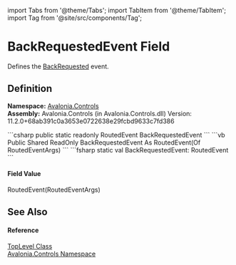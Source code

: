 import Tabs from '@theme/Tabs'; 
import TabItem from '@theme/TabItem'; 
import Tag from '@site/src/components/Tag'; 

# BackRequestedEvent Field


Defines the <a href="E_Avalonia_Controls_TopLevel_BackRequested">BackRequested</a> event.



## Definition
**Namespace:** <a href="N_Avalonia_Controls">Avalonia.Controls</a>  
**Assembly:** Avalonia.Controls (in Avalonia.Controls.dll) Version: 11.2.0+68ab391c0a3653e0722638e29fcbd9633c7fd386

<Tabs groupId="api-code-preview">
<TabItem value="csharp" label="C#">
```csharp
public static readonly RoutedEvent<RoutedEventArgs> BackRequestedEvent
```
</TabItem>
<TabItem value="vb" label="VB">
```vb
Public Shared ReadOnly BackRequestedEvent As RoutedEvent(Of RoutedEventArgs)
```
</TabItem>
<TabItem value="fsharp" label="F#">
```fsharp
static val BackRequestedEvent: RoutedEvent<RoutedEventArgs>
```
</TabItem>
</Tabs>



#### Field Value
RoutedEvent(RoutedEventArgs)

## See Also


#### Reference
<a href="T_Avalonia_Controls_TopLevel">TopLevel Class</a>  
<a href="N_Avalonia_Controls">Avalonia.Controls Namespace</a>  
